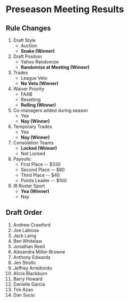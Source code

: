 # Preseason Meeting Results

## Rule Changes

1. Draft Style
     * Auction
     * **Snake (Winner)**
2. Draft Position
     * Yahoo Randomize
     * **Randomize at Meeting (Winner)**
3. Trades
     * League Veto
     * **No Veto (Winner)**
4. Waiver Priority
     * FAAB
     * Resetting
     * **Rolling (Winner)**
5. Co-managers added during season
     * Yea
     * **Nay (Winner)**
6. Temporary Trades
     * Yea
     * **Nay (Winner)**
7. Consolation Teams
     * **Locked (Winner)**
     * Not Locked
8. Payouts:
     * First Place -- $330
     * Second Place -- $80
     * Third Place -- $40
     * Points Leader -- $100
9. IR Roster Sport
     * **Yea (Winner)**
     * Nay

## Draft Order

1. Andrew Crawford
2. Joe Labiosa
3. Jack Laing
4. Ben Whitelaw
5. Jonathan Reed
6. Alexandra Miller-Browne
7. Anthony Edwards
8. Jen Strollo
9. Jeffrey Arredondo
10. Alicia Blackburn
11. Barry Howard
12. Danielle Garcia
13. Tim Azan
14. Dan Suciu
